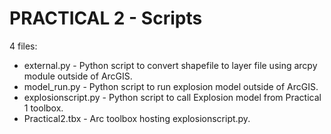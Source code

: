 # PRACTICAL 2 - Scripts

4 files:
- external.py - Python script to convert shapefile to layer file using arcpy module outside of ArcGIS.
- model_run.py - Python script to run explosion model outside of ArcGIS.
- explosionscript.py - Python script to call Explosion model from Practical 1 toolbox.
- Practical2.tbx - Arc toolbox hosting explosionscript.py.
